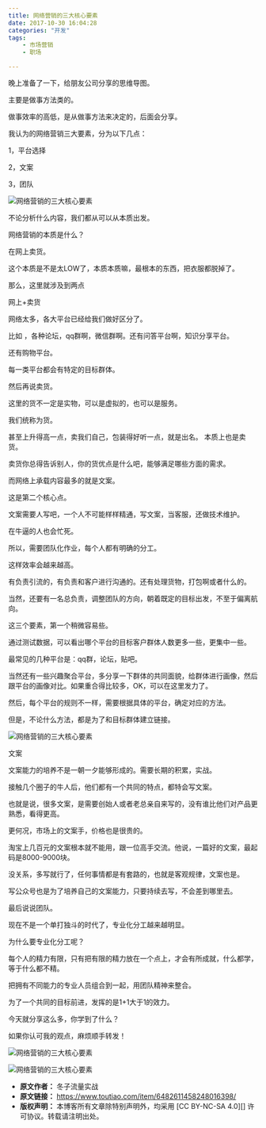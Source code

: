 ```yaml
---
title: 网络营销的三大核心要素
date: 2017-10-30 16:04:28
categories: "开发"
tags:
	- 市场营销
	- 职场

---
```


晚上准备了一下，给朋友公司分享的思维导图。

主要是做事方法类的。

做事效率的高低，是从做事方法来决定的，后面会分享。

我认为的网络营销三大要素，分为以下几点：

1，平台选择

2，文案

3，团队

![网络营销的三大核心要素][J7VN-2MB6-RYMA.jpg]

不论分析什么内容，我们都从可以从本质出发。

网络营销的本质是什么？

在网上卖货。

这个本质是不是太LOW了，本质本质嘛，最根本的东西，把衣服都脱掉了。

那么，这里就涉及到两点

网上+卖货

网络太多，各大平台已经给我们做好区分了。

比如 ，各种论坛，qq群啊，微信群啊。还有问答平台啊，知识分享平台。

还有购物平台。

每一类平台都会有特定的目标群体。

然后再说卖货。

这里的货不一定是实物，可以是虚拟的，也可以是服务。

我们统称为货。

甚至上升得高一点，卖我们自己，包装得好听一点，就是出名。 本质上也是卖货。

卖货你总得告诉别人，你的货优点是什么吧，能够满足哪些方面的需求。

而网络上承载内容最多的就是文案。

这是第二个核心点。

文案需要人写吧，一个人不可能样样精通，写文案，当客服，还做技术维护。

在牛逼的人也会忙死。

所以，需要团队化作业，每个人都有明确的分工。

这样效率会越来越高。

有负责引流的，有负责和客户进行沟通的。还有处理货物，打包啊或者什么的。

当然，还要有一名总负责，调整团队的方向，朝着既定的目标出发，不至于偏离航向。

这三个要素，第一个稍微容易些。

通过测试数据，可以看出哪个平台的目标客户群体人数更多一些，更集中一些。

最常见的几种平台是：qq群，论坛，贴吧。

当然还有一些兴趣聚合平台，多分享一下群体的共同面貌，给群体进行画像，然后跟平台的画像对比。如果重合得比较多，OK，可以在这里发力了。

然后，每个平台的规则不一样，需要根据具体的平台，确定对应的方法。

但是，不论什么方法，都是为了和目标群体建立链接。

![网络营销的三大核心要素][QMAZ-6JEJ-IRYU.jpg]

文案

文案能力的培养不是一朝一夕能够形成的。需要长期的积累，实战。

接触几个圈子的牛人后，他们都有一个共同的特点，都特会写文案。

也就是说，很多文案，是需要创始人或者老总亲自来写的，没有谁比他们对产品更熟悉，看得更高。

更何况，市场上的文案手，价格也是很贵的。

淘宝上几百元的文案根本就不能用，跟一位高手交流。他说，一篇好的文案，最起码是8000-9000块。

没关系，多写就行了，任何事情都是有套路的，也就是客观规律，文案也是。

写公众号也是为了培养自己的文案能力，只要持续去写，不会差到哪里去。

最后说说团队。

现在不是一个单打独斗的时代了，专业化分工越来越明显。

为什么要专业化分工呢？

每个人的精力有限，只有把有限的精力放在一个点上，才会有所成就，什么都学，等于什么都不精。

把拥有不同能力的专业人员组合到一起，用团队精神来整合。

为了一个共同的目标前进，发挥的是1+1大于1的效力。

今天就分享这么多，你学到了什么？

如果你认可我的观点，麻烦顺手转发！

![网络营销的三大核心要素][QQRA-VY6B-FRRV.jpg]

![网络营销的三大核心要素][JFJJ-JZNR-IAEQ.jpg]


[J7VN-2MB6-RYMA.jpg]: static/resources/crawler/J7VN-2MB6-RYMA.jpg
[QMAZ-6JEJ-IRYU.jpg]: static/resources/crawler/QMAZ-6JEJ-IRYU.jpg
[QQRA-VY6B-FRRV.jpg]: static/resources/crawler/QQRA-VY6B-FRRV.jpg
[JFJJ-JZNR-IAEQ.jpg]: static/resources/crawler/JFJJ-JZNR-IAEQ.jpg
 *  **原文作者：** 冬子流量实战
 *  **原文链接：** https://www.toutiao.com/item/6482611458248016398/
 *  **版权声明：** 本博客所有文章除特别声明外，均采用 [CC BY-NC-SA 4.0][] 许可协议。转载请注明出处。
